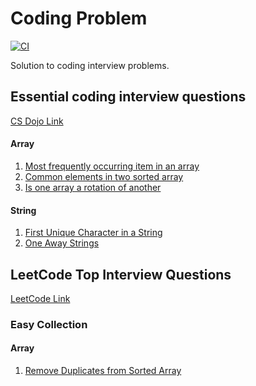 # Coding Problem

[![CI](https://github.com/apvasanth03/CodingProblem/workflows/CI/badge.svg)](https://github.com/apvasanth03/CodingProblem/actions)

Solution to coding interview problems.

## Essential coding interview questions

[CS Dojo Link](https://www.udemy.com/course/11-essential-coding-interview-questions/)

#### Array

1. [Most frequently occurring item in an array](https://github.com/apvasanth03/CodingProblem/blob/master/documentation/essentialquestions/array/most_frequently_occurring_item_in_an_array.md)
2. [Common elements in two sorted array](https://github.com/apvasanth03/CodingProblem/blob/master/documentation/essentialquestions/array/common_elements_in_two_sorted_array.md)
3. [Is one array a rotation of another](https://github.com/apvasanth03/CodingProblem/blob/master/documentation/essentialquestions/array/is_one_array_rotation_of_another.md)

#### String

1. [First Unique Character in a String](https://github.com/apvasanth03/CodingProblem/blob/master/documentation/essentialquestions/string/first_unique_character_in_a_string.md)
2. [One Away Strings](https://github.com/apvasanth03/CodingProblem/blob/master/documentation/essentialquestions/string/one_away_strings.md)

## LeetCode Top Interview Questions

[LeetCode Link](https://leetcode.com/explore/interview/card/top-interview-questions-easy/)

### Easy Collection

#### Array

1. [Remove Duplicates from Sorted Array](https://github.com/apvasanth03/CodingProblem/blob/master/documentation/leetcode/topquestions/easy/array/remove_duplicates_from_sorted_array.md)


